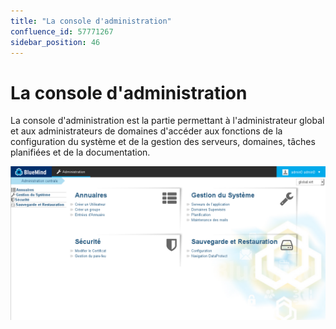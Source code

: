 ```yaml
---
title: "La console d'administration"
confluence_id: 57771267
sidebar_position: 46
---
```

# La console d'administration


La console d'administration est la partie permettant à l'administrateur global et aux administrateurs de domaines d'accéder aux fonctions de la configuration du système et de la gestion des serveurs, domaines, tâches planifiées et de la documentation.

![](../../attachments/57771267/57771269.png)


 

 

 

